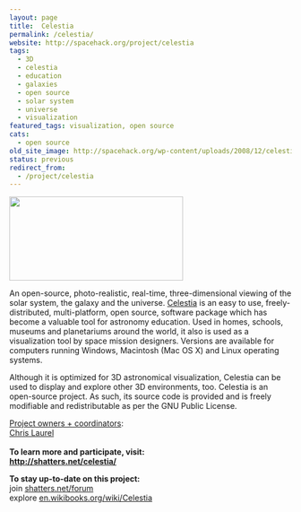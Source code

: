 ```yaml
---
layout: page
title:  Celestia
permalink: /celestia/
website: http://spacehack.org/project/celestia
tags:
  - 3D
  - celestia
  - education
  - galaxies
  - open source
  - solar system
  - universe
  - visualization
featured_tags: visualization, open source
cats:
  - open source
old_site_image: http://spacehack.org/wp-content/uploads/2008/12/celestia.jpg
status: previous
redirect_from:
  - /project/celestia
---
```


<div class = "scrape-from-old-wordpress">

<p><img class="alignnone size-medium wp-image-275" alt="" src="http://spacehack.org/wp-content/uploads/2008/12/celestia.jpg" width="310" height="150" /></p>
<p>An open-source, photo-realistic, real-time, three-dimensional viewing of the solar system, the galaxy and the universe. <a href="http://www.shatters.net/celestia/">Celestia</a> is an easy to use, freely-distributed, multi-platform, open source, software package which has become a valuable tool for astronomy education. Used in homes, schools, museums and planetariums around the world, it also is used as a visualization tool by space mission designers. Versions are available for computers running Windows, Macintosh (Mac OS X) and Linux operating systems.</p>
<p>Although it is optimized for 3D astronomical visualization, Celestia can be used to display and explore other 3D environments, too. Celestia is an open-source project. As such, its source code is provided and is freely modifiable and redistributable as per the GNU Public License.</p>
<p><span style="text-decoration: underline;">Project owners + coordinators</span>:<br />
<a href="mailto:claurel@shatters.net">Chris Laurel</a><br />
<!--supplement--><br />
<strong>To learn more and participate, visit:<a href="http://www.shatters.net/celestia/"><br />
http://shatters.net/celestia/</a> </strong></p>
<p><strong>To stay up-to-date on this project:</strong><br />
  join <a href="http://www.shatters.net/forum/">shatters.net/forum</a><br />
  explore <a href="http://en.wikibooks.org/wiki/Celestia">en.wikibooks.org/wiki/Celestia</a></p>


</div>
